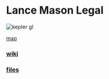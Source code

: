 # Lance Mason Legal 


![kepler gl](https://github.com/mconsulting/legal/assets/11380899/e98b34da-f76a-43e3-8cce-c10a8bb25dec)


[map](https://mconsulting.github.io/legal/OKMap.html)

### [wiki](https://github.com/mconsulting/legal/wiki) 


### [files](files)







